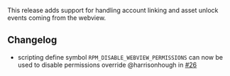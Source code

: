 This release adds support for handling account linking and asset unlock events coming from the webview.

## Changelog

- scripting define symbol `RPM_DISABLE_WEBVIEW_PERMISSIONS` can now be used to disable permissions override @harrisonhough in [#26](https://github.com/readyplayerme/rpm-unity-sdk-webview/pull/26)

